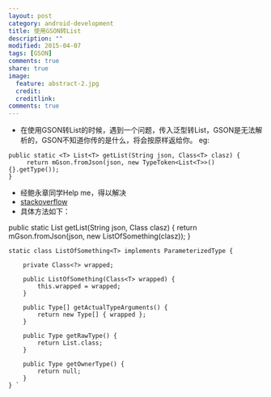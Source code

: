 ```yaml
---
layout: post
category: android-development
title: 使用GSON转List
description: ""
modified: 2015-04-07
tags: [GSON]
comments: true
share: true
image:
  feature: abstract-2.jpg
  credit: 
  creditlink: 
comments: true
---
```





 * 在使用GSON转List的时候，遇到一个问题，传入泛型转List，GSON是无法解析的，GSON不知道你传的是什么，将会按原样返给你。 
 eg:
 
> 


    public static <T> List<T> getList(String json, Class<T> clasz) {
		 return mGson.fromJson(json, new TypeToken<List<T>>() {}.getType());
	} 
 *  经鲍永章同学Help me，得以解决
 * [stackoverflow](http://stackoverflow.com/questions/14139437/java-type-generic-as-argument-for-gson) 
 * 具体方法如下：
> 
  public static <T> List<T> getList(String json, Class<T> clasz) {
		return mGson.fromJson(json, new ListOfSomething<T>(clasz));
	} 
	
	static class ListOfSomething<T> implements ParameterizedType {

		private Class<?> wrapped;

		public ListOfSomething(Class<T> wrapped) {
			this.wrapped = wrapped;
		}

		public Type[] getActualTypeArguments() {
			return new Type[] { wrapped };
		}

		public Type getRawType() {
			return List.class;
		}

		public Type getOwnerType() {
			return null;
		}
	} `
	
	
